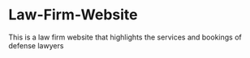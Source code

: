 # Law-Firm-Website
This is a law firm website that highlights the services and bookings of defense lawyers
